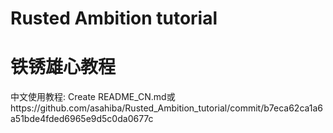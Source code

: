 # Rusted Ambition tutorial
# 铁锈雄心教程
中文使用教程: Create README_CN.md或https://github.com/asahiba/Rusted_Ambition_tutorial/commit/b7eca62ca1a6a51bde4fded6965e9d5c0da0677c

